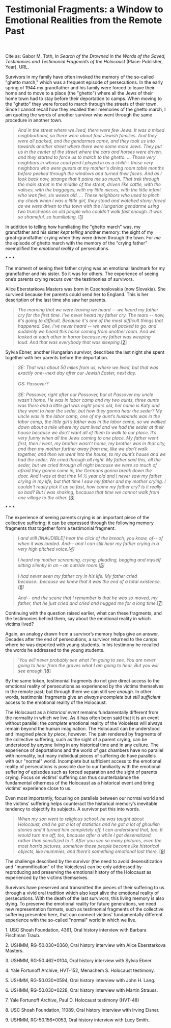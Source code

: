 # Testimonial Fragments: a Window to Emotional Realities from the Remote Past

 <br/><br/>
Cite as: Gabor M. Toth, <i>In Search of the Drowned in the Words of the Saved, Testimonies and Testimonial Fragments of the Holocaust</i> (Place: Publisher, Year), URL.

Survivors in my family have often invoked the memory of the so-called "ghetto march," which was a frequent episode of persecutions. In the early spring of 1944 my grandfather and his family were forced to leave their home and to move to a place (the "ghetto") where all the Jews of their home town had to stay before their deportation to camps. When moving to the "ghetto" they were forced to march through the streets of their town. Since I cannot recall how they recalled their memories of the ghetto march, I am quoting the words of another survivor who went through the same procedure in another town.

><i>And in the street where we lived, there were few Jews. It was a mixed neighborhood, so there were about four Jewish families. And they were all packed, and the gendarmes came, and they took us into towards another street where there were some more Jews. They put us in the center of the street where the cars and horses were driven, and they started to force us to march to the ghetto. ... Those very neighbors in whose courtyard I played in as a child-- those very neighbors who were guests at my mother's dining room table months before peeked through the windows and turned their faces. And as I look back now, strange that it pains me so much. That trek through the main street in the middle of the street, driven like cattle, with the valises, with the baggages, with my little nieces, with the little infant who was five, six weeks old. ... These neighbors who used to pinch my cheek when I was a little girl, they stood and watched stony-faced as we were driven to this town with the Hungarian gendarme using two truncheons on old people who couldn't walk fast enough. It was so shameful, so humiliating.</i> [[1](#fn-1)]

In addition to telling how humiliating the "ghetto march" was, my grandfather and his sister <i>kept telling</i> another memory: the sight of my great-grandfather crying when they were driven through the town. For <i>me</i> the episode of ghetto march with the memory of the "crying father" exemplified the <i>emotional reality</i> of persecutions.

<div class="divider">* * *</div>

The moment of seeing their father crying was an emotional landmark for my grandfather and his sister. So it was for others. The experience of seeing one’s parents crying recurs over the testimonies of survivors.

Alice Eberstarkova Masters was born in Czechoslovakia (now Slovakia). She survived because her parents could send her to England. This is her description of the last time she saw her parents.

><i>The morning that we were leaving we heard -- we heard my father cry for the first time. I've never heard my father cry. The tears -- now, it's going to difficult. Because it's one of the most difficult things that happened. See, I've never heard -- we were all packed to go, and suddenly we heard this noise coming from another room. And we looked at each other in horror because my father was weeping loud. And that was everybody that was sleeping.</i>[[2](#fn-2)]

Sylvia Ebner, another Hungarian survivor, describes the last night she spent together with her parents before the deportation.

><i>SE: That was about 50 miles from us, where we lived, but that was exactly one--next day after our Jewish Easter, next day.<br/><br/>
GS: Passover?<br/><br/>
SE: Passover, right after our Passover, but at Passover my uncle wasn’t home. He was in labor camp and my two aunts, three aunts was there and a little girl was eight years old, her name is Katy and they want to hear the seder, but how they gonna hear the seder? My uncle was in the labor camp, one of my aunt’s husbands was in the labor camp, the little girl’s father was in the labor camp, so we walked down about a mile where my aunt lived and we had the seder at their house because we don’t want all of them to walk to our place. It’s very funny when all the Jews coming to one place. My father went first, then I went, my brother wasn’t home, my brother was in that city, and then my mother further away from me, like we don’t walk together, and then we went into the house, to my aunt’s house and we had the seder. We cried through all night. My father said this, all the seder, but we cried through all night because we were so much of afraid they gonna come in, the Germans gonna break down the door. And I was at that time 14 ½ year old and I never saw my father crying in my life, but that time I saw my father and my mother crying. I couldn’t really pick it up so fast, how come my father cry? Is it really so bad? But I was shaking, because that time we cannot walk from one village to the other.</i> [[3](#fn-3)]

<div class="divider">* * *</div>

The experience of seeing parents crying is an important piece of the collective suffering; it can be expressed through the following memory fragments that together form a testimonial fragment.

><i>I and still [INAUDIBLE] hear the click of the breach, you know, of-- of when it was loaded. And-- and I can still hear my father crying in a very high pitched voice.[[4](#fn-4)]<br/><br/>
I heard my mother screaming, crying, pleading, begging and myself sitting silently in an – an outside room.[[5](#fn-5)]<br/><br/>
I had never seen my father cry in his life. My father cried because...because we knew that it was the end of a total existence.[[6](#fn-6)] <br/><br/>
And-- and the scene that I remember is that he was so moved, my father, that he just cried and cried and hugged me for a long time.</i>[[7](#fn-7)]

Continuing with the question raised earlier, what can these fragments, and the testimonies behind them, say about the emotional reality in which victims lived?

Again, an analogy drawn from a survivor’s memory helps give an answer. Decades after the end of persecutions, a survivor returned to the camps where he was deported with young students. In his testimony he recalled  the words he addressed to the young students.

><i>'You will never probably see what I'm going to see. You are never going to hear from the graves what I am going to hear. But you will see enough.'</i>[[8](#fn-8)]

By the same token, testimonial fragments do not give direct access to the emotional reality of persecutions as experienced by the victims themselves in the remote past; but through them we can still see <i>enough</i>. In other words, testimonial fragments give an <i>always incomplete</i> but <i>still sufficient</i> access to the emotional reality of the Holocaust.

The Holocaust as a <i>historical event</i> remains fundamentally different from  the normality in which we live. As it has often been said that it is an event without parallel; the <i>complete</i> emotional reality of the Voiceless will always remain beyond the human imagination.  The Holocaust can be understood and imagined <i>piece by piece</i>, however. The pain rendered by fragments of the collective suffering, such as the sight of a parent crying, can be understood by anyone living in any historical time and in any culture. The experience of deportations and the world of gas chambers have no parallel with normality, but many individual pieces of suffering do have parallels with our "normal" world. Incomplete but sufficient access to the emotional reality of persecutions is possible due to our familiarity with the emotional suffering of episodes such as forced separation and the sight of parents crying. Focus on victims’ suffering can thus counterbalance the fundamental otherness of the Holocaust as a historical event and bring victims’ experience close to us.

Even most importantly, focusing on parallels between our normal world and the victims’ suffering helps counteract the historical memory’s inevitable tendency to objectify its subjects. A survivor put this into words.

><i>When my son went to religious school, he was taught about Holocaust, and he got a lot of statistics and he got a lot of ghoulish stories and it turned him completely off. I can understand that, too. It would turn me off, too, because after a while I got desensitized, rather than sensitized to it. After you see so many pictures, even the most horrid pictures, somehow those people become like historical objects, like mummies, and there’s something emotional lost there.</i> [[9](#fn-9)]


The challenge described by the survivor (the need to avoid desensitization and "mummification" of the Voiceless) can be only addressed by reproducing and preserving the emotional history of the Holocaust as experienced by the victims themselves. 

Survivors have preserved and transmitted the pieces of their suffering to us through a vivid oral tradition which also kept alive the emotional reality of persecutions. With the death of the last survivors, this living memory is also dying. To preserve the emotional reality for future generations, we need new representation formats, such as testimonial fragments of the collective suffering presented here, that can connect victims’ fundamentally different experience with the so-called "normal" world in which we live.







<p id="fn-1" class="footnote">1. USC Shoah Foundation, 4361, Oral history interview with Barbara Fischman Traub.</p>
<p id="fn-2" class="footnote">2. USHMM, RG-50.030*0360, Oral history interview with Alice Eberstarkova Masters.</p>
<p id="fn-3" class="footnote">3. USHMM, RG-50.462*0104, Oral history interview with Sylvia Ebner.</p>
<p id="fn-4" class="footnote">4. Yale Fortunoff Archive, HVT-152, Menachem S. Holocaust testimony.</p>
<p id="fn-5" class="footnote">5. USHMM, RG-50.030*0594, Oral history interview with John H. Lang.</p>
<p id="fn-6" class="footnote">6. USHMM, RG-50.030*0228, Oral history interview with Martin Strauss.</p>
<p id="fn-7" class="footnote">7. Yale Fortunoff Archive, Paul D. Holocaust testimony (HVT-48)</p>
<p id="fn-8" class="footnote">8. USC Shoah Foundation, 11089, Oral history interview with Irving Eisner.</p>
<p id="fn-9" class="footnote">9. USHMM, RG-50.156*0053, Oral history interview with Lucy Smith..</p>




